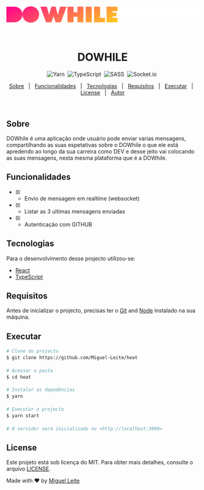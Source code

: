 <div align="center" id="top">
  <img src="src/assets/logo.svg" />

  &#xa0;

  <!-- <a href="https://heat.netlify.app">Demo</a> -->
</div>

<h1 align="center">DOWHILE</h1>

<span align="center">
  
![Yarn](https://img.shields.io/badge/yarn-%232C8EBB.svg?style=for-the-badge&logo=yarn&logoColor=white)&nbsp;
![TypeScript](https://img.shields.io/badge/typescript-%23007ACC.svg?style=for-the-badge&logo=typescript&logoColor=white)&nbsp;
![SASS](https://img.shields.io/badge/SASS-hotpink.svg?style=for-the-badge&logo=SASS&logoColor=white)&nbsp;
![Socket.io](https://img.shields.io/badge/Socket.io-black?style=for-the-badge&logo=socket.io&badgeColor=010101)&nbsp;

</span>

<!-- Status -->

<!-- <h4 align="center"> 
	🚧  Heat 🚀 Under construction...  🚧
</h4> 

<hr> -->

<p align="center">
  <a href="#dart-about">Sobre</a> &#xa0; | &#xa0;
  <a href="#sparkles-features">Funcionalidades</a> &#xa0; | &#xa0;
  <a href="#rocket-technologies">Tecnologias</a> &#xa0; | &#xa0;
  <a href="#white_check_mark-requirements">Requisitos</a> &#xa0; | &#xa0;
  <a href="#checkered_flag-starting">Executar</a> &#xa0; | &#xa0;
  <a href="#memo-license">License</a> &#xa0; | &#xa0;
  <a href="https://github.com/Miguel-Leite" target="_blank">Autor</a>
</p>

<br>

## Sobre ##

DOWhile é uma aplicação onde usuário pode enviar varias mensagens, compartilhando as suas espetativas sobre o DOWhile o que ele está apredendo ao longo da sua carreira como DEV e desse jeito vai colocando as suas mensagens, nesta mesma plataforma que é a DOWhile.

## Funcionalidades ##

- [x] - Envio de mensagem em realtime (websocket)
- [x] - Listar as 3 ultimas mensagens enviadas
- [x] - Autenticação com GITHUB

## Tecnologias ##

Para o desenvolvimento desse projecto utilizou-se:

- [React](https://pt-br.reactjs.org/)
- [TypeScript](https://www.typescriptlang.org/)

## Requisitos ##

Antes de inicializar o projecto, precisas ter o [Git](https://git-scm.com) and [Node](https://nodejs.org/en/) instalado na sua máquina.

## Executar ##

```bash
# Clone do projecto
$ git clone https://github.com/Miguel-Leite/heat

# Acessar a pasta
$ cd heat

# Instalar as depedências
$ yarn

# Executar o projecto
$ yarn start

# O servidor será inicializado no <http://localhost:3000>
```

## License ##

Este projeto está sob licença do MIT. Para obter mais detalhes, consulte o arquivo [LICENSE](LICENSE.md).

Made with :heart: by <a href="https://github.com/Miguel-Leite" target="_blank">Miguel Leite</a>
